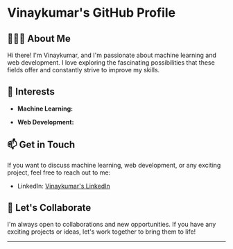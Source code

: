 

# Vinaykumar's GitHub Profile


## 👨🏾‍💻 About Me

Hi there! I'm Vinaykumar, and I'm passionate about machine learning and web development. I love exploring the fascinating possibilities that these fields offer and constantly strive to improve my skills.

## 🚀 Interests

- **Machine Learning:**

- **Web Development:** 

## 📫 Get in Touch

If you want to discuss machine learning, web development, or any exciting project, feel free to reach out to me:

- LinkedIn: [Vinaykumar's LinkedIn](https://www.linkedin.com/in/vinay-kumar-35650b1a4/)

## 🤝 Let's Collaborate

I'm always open to collaborations and new opportunities. If you have any exciting projects or ideas, let's work together to bring them to life!

---
